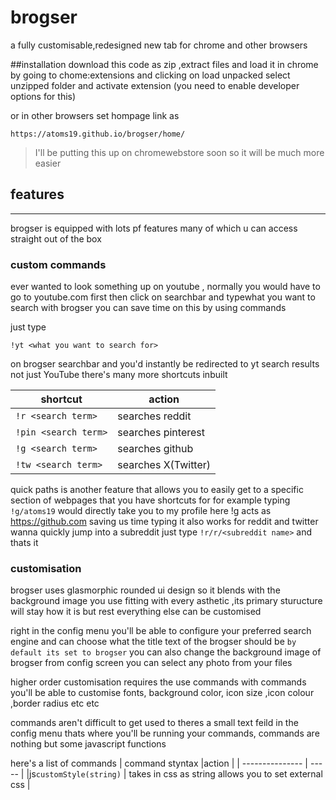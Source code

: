 # brogser

a fully customisable,redesigned new tab for chrome and other browsers

##installation
download this code as zip ,extract files and load it in chrome by going to  chome:extensions and clicking on load unpacked select unzipped folder and activate extension (you need to enable developer options for this)

or in other browsers set hompage link as
```
https://atoms19.github.io/brogser/home/
``` 
>I'll be putting this up on chromewebstore soon so it will be much more easier

## features
<hr>
brogser is equipped with lots pf features many of which u can access straight out of the box

### custom commands
ever wanted to look something up on youtube , normally you would have to go to youtube.com first then click on searchbar and typewhat you want to search with brogser you can save time on this by using commands 

just type
```
!yt <what you want to search for>
```
on brogser searchbar and you'd instantly be redirected to yt search results
not just YouTube there's many more shortcuts inbuilt

| shortcut | action |
| -------- | ------ |
|`!r <search term>` | searches reddit |
|`!pin <search term>` | searches pinterest|
| `!g <search term>` | searches github |
| `!tw <search term>` | searches X(Twitter) |

quick paths is another feature that allows you to easily get to a specific section of webpages that you have shortcuts for
for example typing `!g/atoms19` would directly take you to my profile here !g acts as https://github.com saving us time typing
 it also works for reddit and twitter
wanna quickly jump into a subreddit just type `!r/r/<subreddit name>` and thats it

### customisation

brogser uses glasmorphic rounded ui design so it blends with the background image you use fitting with every asthetic ,its primary sturucture will stay how it is but rest everything else can be customised 

right in the config menu you'll be able to configure your preferred search engine and can choose what the title text of the brogser should be `by default its set to brogser` you can also change the background image of brogser from config screen you can select any photo from your files

higher order customisation requires the use commands with commands you'll be able to customise fonts, background color, icon size ,icon colour ,border radius etc etc

commands aren't difficult to get used to
theres a small text feild in the config menu thats where you'll be running your commands, commands are nothing but some javascript functions

here's a list of commands
| command styntax |action |
| --------------- | ----- |
|js`customStyle(string)` | takes in css as string allows you to set external css |


